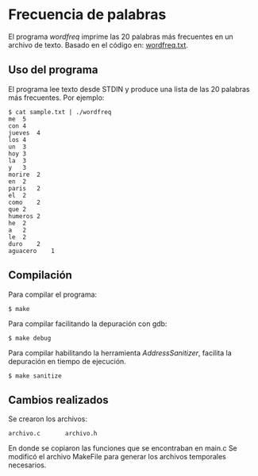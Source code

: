 # Frecuencia de palabras
El programa *wordfreq* imprime las 20 palabras más frecuentes en un archivo de texto. Basado en el código en: [wordfreq.txt](http://hpca23.cse.tamu.edu/taco/utsa-www/cs2073-2.old/c/wordfreq.txt).

## Uso del programa
El programa lee texto desde STDIN y produce una lista de las 20 palabras más frecuentes. Por ejemplo:
```
$ cat sample.txt | ./wordfreq 
me	5
con	4
jueves	4
los	4
un	3
hoy	3
la	3
y	3
morire	2
en	2
paris	2
el	2
como	2
que	2
humeros	2
he	2
a	2
le	2
duro	2
aguacero	1
```
## Compilación
Para compilar el programa:
```
$ make
```
Para compilar facilitando la depuración con gdb:
```
$ make debug
```
Para compilar habilitando la herramienta *AddressSanitizer*, facilita la depuración en tiempo de ejecución.
```
$ make sanitize
```
## Cambios realizados
Se crearon los archivos:
```
archivo.c		archivo.h
```
En donde se copiaron las funciones que se encontraban en main.c
Se modificó el archivo MakeFile para generar los archivos temporales necesarios.
